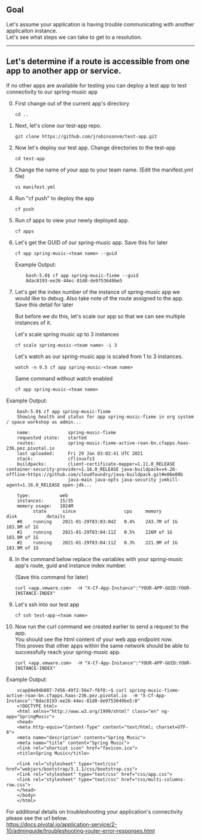 ## Goal

Let's assume your application is having trouble communicating with another applicaiton instance.   
Let's see what steps we can take to get to a resolution.   

---

## Let's determine if a route is accessible from one app to another app or service.   

If no other apps are available for testing you can deploy a test app to test connectivity to our spring-music app

0. First change out of the current app's directory 

    ```execute-2
    cd ..
    ```

1. Next, let's clone our test-app repo. 
    ```execute-2
    git clone https://github.com/jrobinsonvm/test-app.git
    ```
    
2. Now let's deploy our test app.  Change directories to the test-app 
    ```execute-2
    cd test-app 
    ```
    
3. Change the name of your app to your team name. (Edit the manifest.yml file) 
  
    ```execute-2
    vi manifest.yml
    ```
    
4. Run "cf push" to deploy the app
    ```execute-2
    cf push
    ```
5. Run cf apps to view your newly deployed app.   
    ```execute-2
    cf apps
    ```
6. Let's get the GUID of our spring-music app.  Save this for later 

    ```copy-and-edit
    cf app spring-music-<team name> --guid
    ```
    
    Example Output: 

    ```
        bash-5.0$ cf app spring-music-fixme --guid
        8dac8193-ee26-44ec-81d8-de9753649be5
    ```
    
7. Let's get the index number of the instance of spring-music app we would like to debug. Also take note of the route assigned to the app.  Save this detail for later

   But before we do this, let's scale our app so that we can see multiple instances of it.
   
   Let's scale spring music up to 3 instances  
   
    ```copy-and-edit
    cf scale spring-music-<team name> -i 3
    ```
    
   Let's watch as our spring-music app is scaled from 1 to 3 instances.   
   
   ```
   watch -n 0.5 cf app spring-music-<team name> 
   ```
  
   Same command without watch enabled  
    
    ```copy-and-edit
    cf app spring-music-<team name> 
    ```
    
Example Output: 
   
        bash-5.0$ cf app spring-music-fixme
        Showing health and status for app spring-music-fixme in org system / space workshop as admin...

        name:              spring-music-fixme
        requested state:   started
        routes:            spring-music-fixme-active-roan-bn.cfapps.haas-236.pez.pivotal.io
        last uploaded:     Fri 29 Jan 03:02:41 UTC 2021
        stack:             cflinuxfs3
        buildpacks:        client-certificate-mapper=1.11.0_RELEASE container-security-provider=1.16.0_RELEASE java-buildpack=v4.26-offline-https://github.com/cloudfoundry/java-buildpack.git#e06e00b
                           java-main java-opts java-security jvmkill-agent=1.16.0_RELEASE open-jdk...

        type:           web
        instances:      15/35
        memory usage:   1024M
              state      since                  cpu     memory         disk           details
        #0    running    2021-01-29T03:03:04Z   0.4%    243.7M of 1G   183.9M of 1G   
        #1    running    2021-01-29T03:04:11Z   0.5%    226M of 1G     183.9M of 1G   
        #2    running    2021-01-29T03:04:11Z   0.3%    221.9M of 1G   183.9M of 1G   

8. In the command below replace the variables with your spring-music app's route, guid and instance index number. 
   
   (Save this command for later) 
    ```copy-and-edit
    curl <app.vmware.com>  -H "X-Cf-App-Instance":"YOUR-APP-GUID:YOUR-INSTANCE-INDEX"
    ```
9. Let's ssh into our test app 
    ```copy-and-edit
    cf ssh test-app-<team name>
    ```
10. Now run the curl command we created earlier to send a request to the app.   
    You should see the html content of your web app endpoint now.   
    This proves that other apps within the same network should be able to successfully reach your spring-music app.   
    
    ```copy-and-edit
    curl <app.vmware.com>  -H "X-Cf-App-Instance":"YOUR-APP-GUID:YOUR-INSTANCE-INDEX"
    ```
    
  Example Output:
   
        vcap@4e04b087-7456-49f2-56e7-f6f0:~$ curl spring-music-fixme-active-roan-bn.cfapps.haas-236.pez.pivotal.io  -H "X-Cf-App-Instance":"8dac8193-ee26-44ec-81d8-de9753649be5:0"
        <!DOCTYPE html>
        <html xmlns="http://www.w3.org/1999/xhtml" class="en" ng-app="SpringMusic">
        <head>
        <meta http-equiv="Content-Type" content="text/html; charset=UTF-8">
        <meta name="description" content="Spring Music">
        <meta name="title" content="Spring Music">
        <link rel="shortcut icon" href="favicon.ico">
        <title>Spring Music</title>

        <link rel="stylesheet" type="text/css" href="webjars/bootstrap/3.1.1/css/bootstrap.css">
        <link rel="stylesheet" type="text/css" href="css/app.css">
        <link rel="stylesheet" type="text/css" href="css/multi-columns-row.css">
        </head>
        </body>
        </html>


For additional details on troubleshooting your application's connectivity please see the url below.  
https://docs.pivotal.io/application-service/2-10/adminguide/troubleshooting-router-error-responses.html
